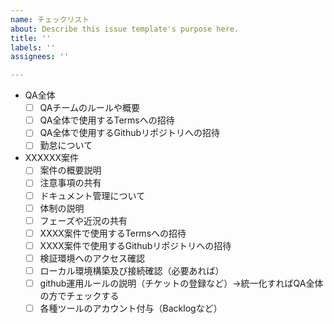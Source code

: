 ```yaml
---
name: チェックリスト
about: Describe this issue template's purpose here.
title: ''
labels: ''
assignees: ''

---
```


- QA全体
  - [ ] QAチームのルールや概要
  - [ ] QA全体で使用するTermsへの招待
  - [ ] QA全体で使用するGithubリポジトリへの招待
  - [ ] 勤怠について
- XXXXXX案件
  - [ ] 案件の概要説明
  - [ ] 注意事項の共有
  - [ ] ドキュメント管理について
  - [ ] 体制の説明
  - [ ] フェーズや近況の共有
  - [ ] XXXX案件で使用するTermsへの招待
  - [ ] XXXX案件で使用するGithubリポジトリへの招待
  - [ ] 検証環境へのアクセス確認
  - [ ] ローカル環境構築及び接続確認（必要あれば）
  - [ ] github運用ルールの説明（チケットの登録など）→統一化すればQA全体の方でチェックする
  - [ ] 各種ツールのアカウント付与（Backlogなど）
